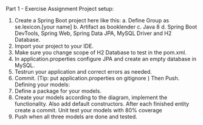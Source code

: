 Part 1 - Exercise Assignment
Project setup:
1. Create a Spring Boot project here like this:
   a. Define Group as se.lexicon.[your name]
   b. Artifact as booklender
   c. Java 8
   d. Spring Boot DevTools, Spring Web, Spring Data JPA, MySQL Driver and H2 Database.
2. Import your project to your IDE.
3. Make sure you change scope of H2 Database to test in the pom.xml.
4. In application.properties configure JPA and create an empty database in MySQL.
5. Testrun your application and correct errors as needed.
6. Commit. (Tip: put application.properties on gitignore ) Then Push.
   Defining your models:
1. Define a package for your models.
2. Create your models according to the diagram, implement the functionality.
   Also add default constructors.
   After each finished entity create a commit. Unit test your models with 80% coverage
3. Push when all three models are done and tested.

